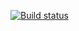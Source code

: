 [![Build status](https://ci.appveyor.com/api/projects/status/d7wj4kb4cte23i2u/branch/main?svg=true)](https://ci.appveyor.com/project/Lasvil/aqa-3/branch/main)